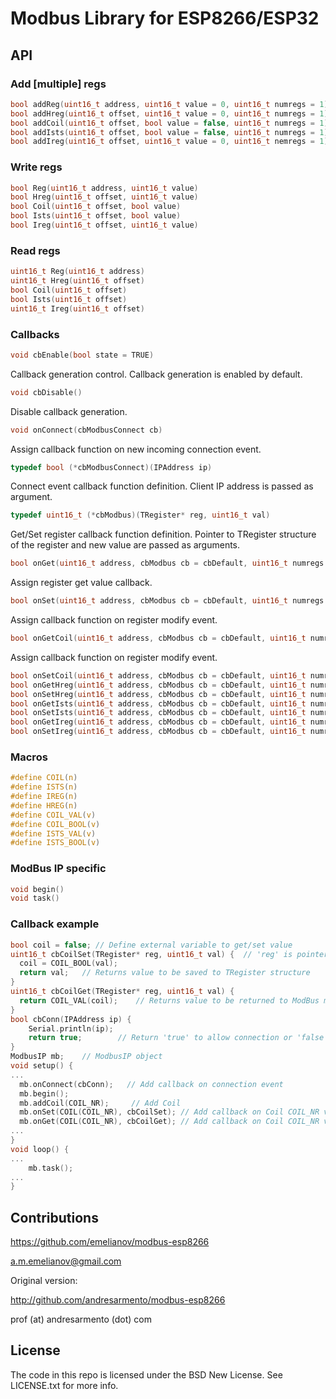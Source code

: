 # Modbus Library for ESP8266/ESP32

## API

### Add [multiple] regs

```c
bool addReg(uint16_t address, uint16_t value = 0, uint16_t numregs = 1)
bool addHreg(uint16_t offset, uint16_t value = 0, uint16_t numregs = 1)
bool addCoil(uint16_t offset, bool value = false, uint16_t numregs = 1)
bool addIsts(uint16_t offset, bool value = false, uint16_t numregs = 1)
bool addIreg(uint16_t offset, uint16_t value = 0, uint16_t nemregs = 1)
```

### Write regs

```c
bool Reg(uint16_t address, uint16_t value)
bool Hreg(uint16_t offset, uint16_t value)
bool Coil(uint16_t offset, bool value)
bool Ists(uint16_t offset, bool value)
bool Ireg(uint16_t offset, uint16_t value)
```

### Read regs

```c
uint16_t Reg(uint16_t address)
uint16_t Hreg(uint16_t offset)
bool Coil(uint16_t offset)
bool Ists(uint16_t offset)
uint16_t Ireg(uint16_t offset)
```

### Callbacks

```c
void cbEnable(bool state = TRUE)
```

Callback generation control. Callback generation is enabled by default.

```c
void cbDisable()
```

Disable callback generation.

```c
void onConnect(cbModbusConnect cb)
```

Assign callback function on new incoming connection event.

```c
typedef bool (*cbModbusConnect)(IPAddress ip)
```

Connect event callback function definition. Client IP address is passed as argument.

```c
typedef uint16_t (*cbModbus)(TRegister* reg, uint16_t val)
```

Get/Set register callback function definition. Pointer to TRegister structure of the register and new value are passed as arguments.

```c
bool onGet(uint16_t address, cbModbus cb = cbDefault, uint16_t numregs = 1)
```

Assign register get value callback.

```c
bool onSet(uint16_t address, cbModbus cb = cbDefault, uint16_t numregs = 1)
```

Assign callback function on register modify event.

```c
bool onGetCoil(uint16_t address, cbModbus cb = cbDefault, uint16_t numregs = 1)
```

Assign callback function on register modify event.

```c
bool onSetCoil(uint16_t address, cbModbus cb = cbDefault, uint16_t numregs = 1)
bool onGetHreg(uint16_t address, cbModbus cb = cbDefault, uint16_t numregs = 1)
bool onSetHreg(uint16_t address, cbModbus cb = cbDefault, uint16_t numregs = 1)
bool onGetIsts(uint16_t address, cbModbus cb = cbDefault, uint16_t numregs = 1)
bool onSetIsts(uint16_t address, cbModbus cb = cbDefault, uint16_t numregs = 1)
bool onGetIreg(uint16_t address, cbModbus cb = cbDefault, uint16_t numregs = 1)
bool onSetIreg(uint16_t address, cbModbus cb = cbDefault, uint16_t numregs = 1)
```

### Macros

```c
#define COIL(n)
#define ISTS(n)
#define IREG(n)
#define HREG(n)
#define COIL_VAL(v)
#define COIL_BOOL(v)
#define ISTS_VAL(v)
#define ISTS_BOOL(v)
```
### ModBus IP specific
```c
void begin()
void task()
```

### Callback example

```c
bool coil = false; // Define external variable to get/set value
uint16_t cbCoilSet(TRegister* reg, uint16_t val) {	// 'reg' is pointer to reg to modify, 'val' is new register value
  coil = COIL_BOOL(val);
  return val;	// Returns value to be saved to TRegister structure
}
uint16_t cbCoilGet(TRegister* reg, uint16_t val) {
  return COIL_VAL(coil);	// Returns value to be returned to ModBus master as reply for current request
}
bool cbConn(IPAddress ip) {
	Serial.println(ip);
	return true;		// Return 'true' to allow connection or 'false' to drop connection
}
ModbusIP mb;	// ModbusIP object
void setup() {
...
  mb.onConnect(cbConn);   // Add callback on connection event
  mb.begin();
  mb.addCoil(COIL_NR);     // Add Coil
  mb.onSet(COIL(COIL_NR), cbCoilSet); // Add callback on Coil COIL_NR value set
  mb.onGet(COIL(COIL_NR), cbCoilGet); // Add callback on Coil COIL_NR value get
...
}
void loop() {
...
	mb.task();
...
}
```


## Contributions

https://github.com/emelianov/modbus-esp8266

a.m.emelianov@gmail.com

Original version:

http://github.com/andresarmento/modbus-esp8266

prof (at) andresarmento (dot) com

## License

The code in this repo is licensed under the BSD New License. See LICENSE.txt for more info.
